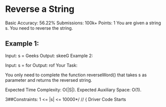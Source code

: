 # Reverse a String 
Basic Accuracy: 56.22% Submissions: 100k+ Points: 1
You are given a string s. You need to reverse the string.

## Example 1:

Input:
s = Geeks
Output: skeeG
Example 2:

Input:
s = for
Output: rof
Your Task:

You only need to complete the function reverseWord() that takes s as parameter and returns the reversed string.

Expected Time Complexity: O(|S|).
Expected Auxiliary Space: O(1).

3##Constraints:
1 <= |s| <= 10000*/
// { Driver Code Starts
